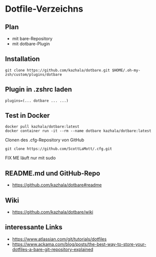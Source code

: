 # Dotfile-Verzeichns

## Plan
* mit bare-Repository
* mit dotbare-Plugin

## Installation
```
git clone https://github.com/kazhala/dotbare.git $HOME/.oh-my-zsh/custom/plugins/dotbare
```

## Plugin in .zshrc laden
```
plugins=(... dotbare ... ...)
```

## Test in Docker
```
docker pull kazhala/dotbare:latest
docker container run -it --rm --name dotbare kazhala/dotbare:latest
```

Clonen des .cfg-Repository von GitHub
```
git clone https://github.com/ScottLaMott/.cfg.git
```

FIX ME läuft nur mit sudo

## README.md und GitHub-Repo
* https://github.com/kazhala/dotbare#readme

## Wiki

* https://github.com/kazhala/dotbare/wiki


## interessante Links

* https://www.atlassian.com/git/tutorials/dotfiles
* https://www.ackama.com/blog/posts/the-best-way-to-store-your-dotfiles-a-bare-git-repository-explained
